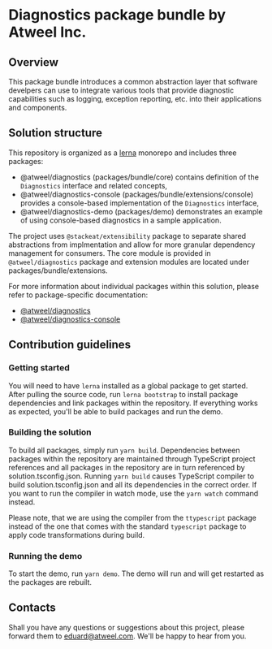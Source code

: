 # Diagnostics package bundle by Atweel Inc.

## Overview

This package bundle introduces a common abstraction layer that software develpers can use to integrate various tools that provide diagnostic capabilities such as logging, exception reporting, etc. into their applications and components.

## Solution structure

This repository is organized as a [lerna](https://github.com/lerna/lerna) monorepo and includes three packages:
- @atweel/diagnostics (packages/bundle/core) contains definition of the `Diagnostics` interface and related concepts,
- @atweel/diagnostics-console (packages/bundle/extensions/console) provides a console-based implementation of the `Diagnostics` interface,
- @atweel/diagnostics-demo (packages/demo) demonstrates an example of using console-based diagnostics in a sample application.

The project uses `@stackeat/extensibility` package to separate shared abstractions from implmentation and allow for more granular dependency management for consumers. The core module is provided in `@atweel/diagnostics` package and extension modules are located under packages/bundle/extensions.

For more information about individual packages within this solution, please refer to package-specific documentation:
- [@atweel/diagnostics](packages/bundle/core/readme.md)
- [@atweel/diagnostics-console](packages/bundle/extensions/console/readme.md)

## Contribution guidelines

### Getting started

You will need to have `lerna` installed as a global package to get started. After pulling the source code, run `lerna bootstrap` to install package dependencies and link packages within the repository. If everything works as expected, you'll be able to build packages and run the demo.

### Building the solution

To build all packages, simply run `yarn build`. Dependencies between packages within the repository are maintained through TypeScript project references and all packages in the repository are in turn referenced by solution.tsconfig.json. Running `yarn build` causes TypeScript compiler to build solution.tsconfig.json and all its dependencies in the correct order. If you want to run the compiler in watch mode, use the `yarn watch` command instead.

Please note, that we are using the compiler from the `ttypescript` package instead of the one that comes with the standard `typescript` package to apply code transformations during build.

### Running the demo

To start the demo, run `yarn demo`. The demo will run and will get restarted as the packages are rebuilt.

## Contacts

Shall you have any questions or suggestions about this project, please forward them to eduard@atweel.com. We'll be happy to hear from you.